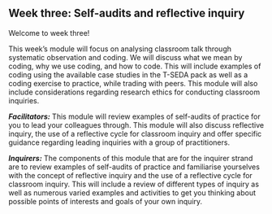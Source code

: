 ## Week three: Self-audits and reflective inquiry

Welcome to week three!

This week’s module will focus on analysing classroom talk through systematic observation and coding. We will discuss what we mean by coding, why we use coding, and how to code. This will include examples of coding using the available case studies in the T-SEDA pack as well as a coding exercise to practice, while trading with peers. This module will also include considerations regarding research ethics for conducting classroom inquiries.

**_Facilitators:_** This module will review examples of self-audits of practice for you to lead your colleagues through. This module will also discuss reflective inquiry, the use of a reflective cycle for classroom inquiry and offer specific guidance regarding leading inquiries with a group of practitioners.

**_Inquirers:_** The components of this module that are for the inquirer strand are to review examples of self-audits of practice and familiarise yourselves with the concept of reflective inquiry and the use of a reflective cycle for classroom inquiry. This will include a review of different types of inquiry as well as numerous varied examples and activities to get you thinking about possible points of interests and goals of your own inquiry.

